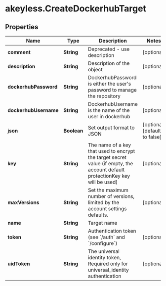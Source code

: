 # akeyless.CreateDockerhubTarget

## Properties

Name | Type | Description | Notes
------------ | ------------- | ------------- | -------------
**comment** | **String** | Deprecated - use description | [optional] 
**description** | **String** | Description of the object | [optional] 
**dockerhubPassword** | **String** | DockerhubPassword is either the user&#39;s password to manage the repository | [optional] 
**dockerhubUsername** | **String** | DockerhubUsername is the name of the user in dockerhub | [optional] 
**json** | **Boolean** | Set output format to JSON | [optional] [default to false]
**key** | **String** | The name of a key that used to encrypt the target secret value (if empty, the account default protectionKey key will be used) | [optional] 
**maxVersions** | **String** | Set the maximum number of versions, limited by the account settings defaults. | [optional] 
**name** | **String** | Target name | 
**token** | **String** | Authentication token (see &#x60;/auth&#x60; and &#x60;/configure&#x60;) | [optional] 
**uidToken** | **String** | The universal identity token, Required only for universal_identity authentication | [optional] 


